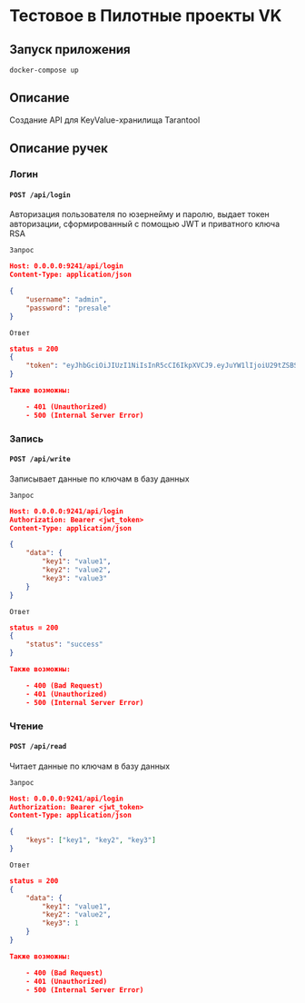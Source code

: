 # Тестовое в Пилотные проекты VK

## Запуск приложения

```commandline
docker-compose up
```

## Описание

Создание API для KeyValue-хранилища Tarantool

## Описание ручек

### Логин

#### `POST /api/login`

Авторизация пользователя по юзернейму и паролю, выдает токен авторизации, сформированный с помощью JWT и приватного ключа RSA

`Запрос`

```json
Host: 0.0.0.0:9241/api/login
Content-Type: application/json

{
    "username": "admin",
    "password": "presale"
}
```

`Ответ`

```json
status = 200
{
    "token": "eyJhbGciOiJIUzI1NiIsInR5cCI6IkpXVCJ9.eyJuYW1lIjoiU29tZSBSaWNrcm9sbCJ9.TnMTNkbyt12KHJ55fQFX1Cz-SA5V4UqJkZop5Ufp2SQ"
}

Также возможны:

    - 401 (Unauthorized)
    - 500 (Internal Server Error)
```

### Запись

#### `POST /api/write`

Записывает данные по ключам в базу данных

`Запрос`

```json
Host: 0.0.0.0:9241/api/login
Authorization: Bearer <jwt_token>
Content-Type: application/json

{
    "data": {
        "key1": "value1",
        "key2": "value2",
        "key3": "value3"
    }
}
```

`Ответ`

```json
status = 200
{
    "status": "success"
}

Также возможны:

    - 400 (Bad Request)
    - 401 (Unauthorized)
    - 500 (Internal Server Error)
```

### Чтение

#### `POST /api/read`

Читает данные по ключам в базу данных

`Запрос`

```json
Host: 0.0.0.0:9241/api/login
Authorization: Bearer <jwt_token>
Content-Type: application/json

{
    "keys": ["key1", "key2", "key3"]
}
```

`Ответ`

```json
status = 200
{
    "data": {
        "key1": "value1",
        "key2": "value2",
        "key3": 1
    }
}

Также возможны:

    - 400 (Bad Request)
    - 401 (Unauthorized)
    - 500 (Internal Server Error)
```
